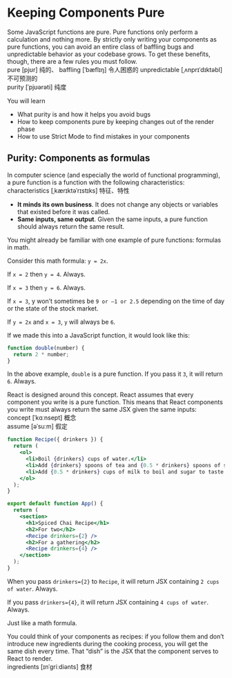 # Keeping Components Pure
Some JavaScript functions are pure. Pure functions only perform a calculation and nothing more. By strictly only writing your components as pure functions, you can avoid an entire class of baffling bugs and unpredictable behavior as your codebase grows. To get these benefits, though, there are a few rules you must follow.\
pure [pjʊr] 纯的、
baffling [ˈbæflɪŋ] 令人困惑的
unpredictable [ˌʌnprɪˈdɪktəbl] 不可预测的\
purity [ˈpjʊərəti] 纯度

You will learn
- What purity is and how it helps you avoid bugs
- How to keep components pure by keeping changes out of the render phase
- How to use Strict Mode to find mistakes in your components

## Purity: Components as formulas
In computer science (and especially the world of functional programming), a pure function is a function with the following characteristics:\
characteristics [ˌkærɪktəˈrɪstɪks] 特征、特性

- **It minds its own business**. It does not change any objects or variables that existed before it was called.
- **Same inputs, same output**. Given the same inputs, a pure function should always return the same result.

You might already be familiar with one example of pure functions: formulas in math.

Consider this math formula: `y = 2x`.

If `x = 2` then `y = 4`. Always.

If `x = 3` then `y = 6`. Always.

If `x = 3`, y won’t sometimes be `9 or –1 or 2.5` depending on the time of day or the state of the stock market.

If `y = 2x` and `x = 3`, `y` will always be `6`.

If we made this into a JavaScript function, it would look like this:
```jsx
function double(number) {
  return 2 * number;
}
```
In the above example, `double` is a pure function. If you pass it `3`, it will return `6`. Always.

React is designed around this concept. React assumes that every component you write is a pure function. This means that React components you write must always return the same JSX given the same inputs:\
concept [ˈkɑːnsept] 概念\
assume [əˈsuːm] 假定

```jsx
function Recipe({ drinkers }) {
  return (
    <ol>    
      <li>Boil {drinkers} cups of water.</li>
      <li>Add {drinkers} spoons of tea and {0.5 * drinkers} spoons of spice.</li>
      <li>Add {0.5 * drinkers} cups of milk to boil and sugar to taste.</li>
    </ol>
  );
}

export default function App() {
  return (
    <section>
      <h1>Spiced Chai Recipe</h1>
      <h2>For two</h2>
      <Recipe drinkers={2} />
      <h2>For a gathering</h2>
      <Recipe drinkers={4} />
    </section>
  );
}
```
When you pass `drinkers={2}` to `Recipe`, it will return JSX containing `2 cups of water`. Always.

If you pass `drinkers={4}`, it will return JSX containing `4 cups of water`. Always.

Just like a math formula.

You could think of your components as recipes: if you follow them and don’t introduce new ingredients during the cooking process, you will get the same dish every time. That “dish” is the JSX that the component serves to React to render.\
ingredients [ɪnˈɡriːdiənts] 食材
